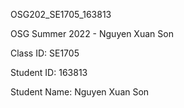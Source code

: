 OSG202_SE1705_163813

OSG Summer 2022 - Nguyen Xuan Son

Class ID: SE1705

Student ID: 163813

Student Name: Nguyen Xuan Son
